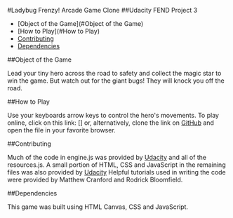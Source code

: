 #Ladybug Frenzy! Arcade Game Clone
##Udacity FEND Project 3

* [Object of the Game](#Object of the Game)
* [How to Play](#How to Play)
* [Contributing](#contributing)
* [Dependencies](#dependencies)


##Object of the Game

Lead your tiny hero across the road to safety and
collect the magic star to win the game. But watch out
for the giant bugs! They will knock you off the road.

##How to Play

Use your keyboards arrow keys to control the hero's
movements.
To play online, click on this link:
[]
or, alternatively,
clone the link on [GitHub](https://github.com/amacbain1/astumpf-arcade-game)
and open the file in your favorite browser.

##Contributing

Much of the code in engine.js was provided by [Udacity](https://www.udacity.com/)
and all of the resources.js. A small portion of HTML, CSS and
JavaScript in the remaining files was also provided by [Udacity](https://www.udacity.com/)
Helpful tutorials used in writing the code were provided by
Matthew Cranford and Rodrick Bloomfield.

##Dependencies

This game was built using HTML Canvas, CSS and JavaScript.
